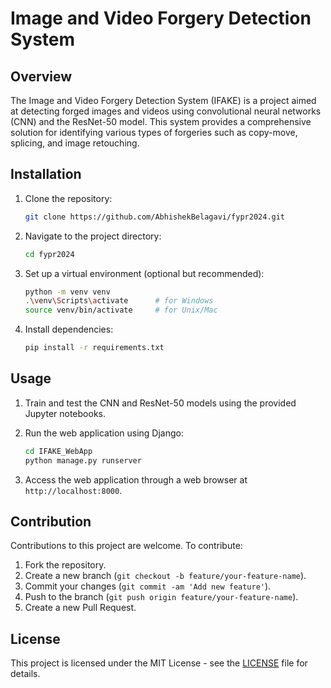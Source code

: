 # Image and Video Forgery Detection System

## Overview

The Image and Video Forgery Detection System (IFAKE) is a project aimed at detecting forged images and videos using convolutional neural networks (CNN) and the ResNet-50 model. This system provides a comprehensive solution for identifying various types of forgeries such as copy-move, splicing, and image retouching.

## Installation

1. Clone the repository:

    ```bash
    git clone https://github.com/AbhishekBelagavi/fypr2024.git
    ```

2. Navigate to the project directory:

    ```bash
    cd fypr2024
    ```

3. Set up a virtual environment (optional but recommended):

    ```bash
    python -m venv venv
    .\venv\Scripts\activate      # for Windows
    source venv/bin/activate     # for Unix/Mac
    ```

4. Install dependencies:

    ```bash
    pip install -r requirements.txt
    ```

## Usage

1. Train and test the CNN and ResNet-50 models using the provided Jupyter notebooks.
2. Run the web application using Django:

    ```bash
    cd IFAKE_WebApp
    python manage.py runserver
    ```

3. Access the web application through a web browser at `http://localhost:8000`.

## Contribution

Contributions to this project are welcome. To contribute:

1. Fork the repository.
2. Create a new branch (`git checkout -b feature/your-feature-name`).
3. Commit your changes (`git commit -am 'Add new feature'`).
4. Push to the branch (`git push origin feature/your-feature-name`).
5. Create a new Pull Request.

## License

This project is licensed under the MIT License - see the [LICENSE](LICENSE) file for details.
